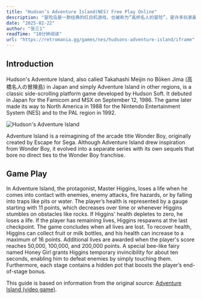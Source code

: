 ```yaml
---
title: "Hudson’s Adventure Island(NES) Free Play Online"
description: "冒险岛是一款经典的红白机游戏，也被称为“高桥名人的冒险”，是许多玩家最初接触的游戏之一。这款游戏的玩法简单而又有趣，玩家需要扮演一个冒险者，穿越各种地形，挑战各种难度的关卡，最终击败魔王，拯救公主。"
date: "2025-02-22"
author: "张三1"
readTime: "10分钟阅读"
url: "https://retromania.gg/games/nes/hudsons-adventure-island/iframe"
---
```


## Introduction

Hudson's Adventure Island, also called Takahashi Meijin no Bōken Jima (高橋名人の冒険島) in Japan and simply Adventure Island in other regions, is a classic side-scrolling platform game developed by Hudson Soft. It debuted in Japan for the Famicom and MSX on September 12, 1986. The game later made its way to North America in 1988 for the Nintendo Entertainment System (NES) and to the PAL region in 1992.

![Hudson's Adventure Island](https://i1.hdslb.com/bfs/new_dyn/30a0c6303f585e1245234e672c887597405762212.jpg)

Adventure Island is a reimagining of the arcade title Wonder Boy, originally created by Escape for Sega. Although Adventure Island drew inspiration from Wonder Boy, it evolved into a separate series with its own sequels that bore no direct ties to the Wonder Boy franchise.

## Game Play

In Adventure Island, the protagonist, Master Higgins, loses a life when he comes into contact with enemies, enemy attacks, fire hazards, or by falling into traps like pits or water. The player’s health is represented by a gauge starting with 11 points, which decreases over time or whenever Higgins stumbles on obstacles like rocks. If Higgins' health depletes to zero, he loses a life. If the player has remaining lives, Higgins respawns at the last checkpoint. The game concludes when all lives are lost. To recover health, Higgins can collect fruit or milk bottles, and his health can increase to a maximum of 16 points. Additional lives are awarded when the player's score reaches 50,000, 100,000, and 200,000 points. A special bee-like fairy named Honey Girl grants Higgins temporary invincibility for about ten seconds, enabling him to defeat enemies by simply touching them. Furthermore, each stage contains a hidden pot that boosts the player’s end-of-stage bonus.

This guide is based on information from the original source: [Adventure Island (video game)](https://en.wikipedia.org/wiki/Adventure_Island_(video_game)).